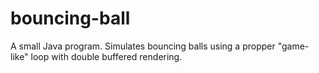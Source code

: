# bouncing-ball

A small Java program. Simulates bouncing balls using a propper "game-like" loop with double buffered rendering.
